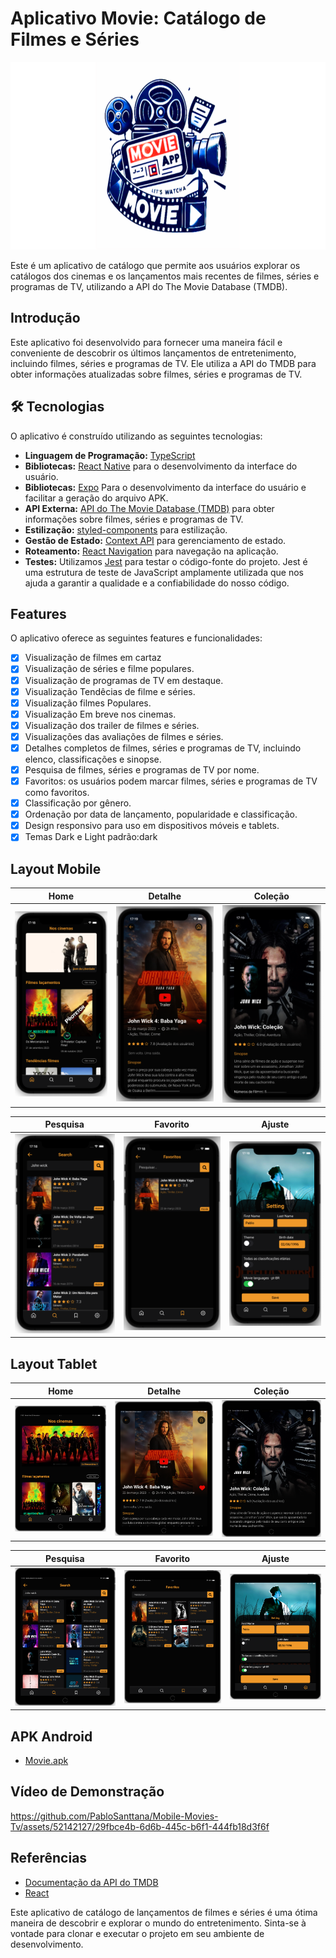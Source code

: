 # Aplicativo Movie: Catálogo de Filmes e Séries

<img src="./layout/baner.png" alt="Baner" style="width:100%; height:300px">

Este é um aplicativo de catálogo que permite aos usuários explorar os catálogos dos cinemas e os lançamentos mais recentes de filmes, séries e programas de TV, utilizando a API do The Movie Database (TMDB).

## Introdução

Este aplicativo foi desenvolvido para fornecer uma maneira fácil e conveniente de descobrir os últimos lançamentos de entretenimento, incluindo filmes, séries e programas de TV. Ele utiliza a API do TMDB para obter informações atualizadas sobre filmes, séries e programas de TV.

## 🛠 Tecnologias

O aplicativo é construído utilizando as seguintes tecnologias:

- **Linguagem de Programação:** [TypeScript](https://www.typescriptlang.org/)
- **Bibliotecas:** [React Native](https://reactnative.dev/docs/getting-started) para o desenvolvimento da interface do usuário.
- **Bibliotecas:** [Expo](https://docs.expo.dev/) Para o desenvolvimento da interface do usuário e facilitar a geração do arquivo APK.
- **API Externa:** [API do The Movie Database (TMDB)](https://www.themoviedb.org/?language=pt-BR) para obter informações sobre filmes, séries e programas de TV.
- **Estilização:** [styled-components](https://styled-components.com/) para estilização.
- **Gestão de Estado:** [Context API](https://legacy.reactjs.org/docs/context.html) para gerenciamento de estado.
- **Roteamento:** [React Navigation](https://reactnavigation.org/docs/getting-started) para navegação na aplicação.
- **Testes:** Utilizamos [Jest](https://jestjs.io/pt-BR/) para testar o código-fonte do projeto. Jest é uma estrutura de teste de JavaScript amplamente utilizada que nos ajuda a garantir a qualidade e a confiabilidade do nosso código.


## Features

O aplicativo oferece as seguintes features e funcionalidades:

- [x] Visualização de filmes em cartaz
- [x] Visualização de séries e filme populares.
- [x] Visualização de programas de TV em destaque.
- [x] Visualização Tendêcias de filme e séries.
- [x] Visualização filmes Populares.
- [x] Visualização Em breve nos cinemas.
- [x] Visualização dos trailer de filmes e séries.
- [x] Visualizações das avaliações de filmes e séries.
- [x] Detalhes completos de filmes, séries e programas de TV, incluindo elenco, classificações e sinopse.
- [x] Pesquisa de filmes, séries e programas de TV por nome.
- [x] Favoritos: os usuários podem marcar filmes, séries e programas de TV como favoritos.
- [x] Classificação por gênero.
- [x] Ordenação por data de lançamento, popularidade e classificação.
- [x] Design responsivo para uso em dispositivos móveis e tablets.
- [x] Temas Dark e Light padrão:dark

## Layout Mobile

Home                            |  Detalhe                           |  Coleção
:------------------------------:|:----------------------------------:|:------------------------------------:
![m-home](./layout/m-home.png)  | ![m-detail](./layout/m-detail.png) | ![m-detail](./layout/m-colection.png)

Pesquisa                        |  Favorito                          |  Ajuste
:------------------------------:|:----------------------------------:|:------------------------------------:
![m-search](./layout/m-search.png)  | ![m-favort](./layout/m-favort.png) | ![m-settings](./layout/m-settings.png)

## Layout Tablet

Home                            |  Detalhe                           |  Coleção
:------------------------------:|:----------------------------------:|:------------------------------------:
![t-home](./layout/t-home.png)  | ![t-detail](./layout/t-detail.png) | ![t-detail](./layout/t-colection.png)

Pesquisa                        |  Favorito                          |  Ajuste
:------------------------------:|:----------------------------------:|:------------------------------------:
![t-search](./layout/t-search.png)  | ![t-favort](./layout/t-favort.png) | ![t-settings](./layout/t-settings.png)

## APK Android
- [Movie.apk](https://drive.google.com/file/d/1bM0D4l2QWJc-gWyWOywrBrJNfjAQcoUR/view?usp=share_link)

## Vídeo de Demonstração



https://github.com/PabloSanttana/Mobile-Movies-Tv/assets/52142127/29fbce4b-6d6b-445c-b6f1-444fb18d3f6f



## Referências

- [Documentação da API do TMDB](https://developers.themoviedb.org/3/getting-started/introduction)
- [React](https://reactjs.org/docs/getting-started.html)

Este aplicativo de catálogo de lançamentos de filmes e séries é uma ótima maneira de descobrir e explorar o mundo do entretenimento. Sinta-se à vontade para clonar e executar o projeto em seu ambiente de desenvolvimento.
